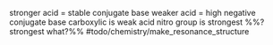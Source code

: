 stronger acid = stable conjugate base
weaker acid = high negative conjugate base
carboxylic is weak acid
nitro group is strongest %%? strongest what?%% 
#todo/chemistry/make_resonance_structure 











